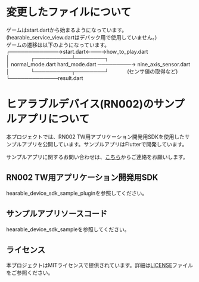# 変更したファイルについて
ゲームはstart.dartから始まるようになっています。  
(hearable_service_view.dartはデバック用で使用していません。)  
ゲームの遷移は以下のようになっています。  
 ┌─────────────→start.dart←───→how_to_play.dart  
 │<code>&nbsp;&nbsp;&nbsp;&nbsp;&nbsp;&nbsp;&nbsp;&nbsp;</code>┌──────────┴────────┐  
 │ normal_mode.dart     hard_mode.dart  ─────────→ nine_axis_sensor.dart  
 │<code>&nbsp;&nbsp;&nbsp;&nbsp;&nbsp;&nbsp;&nbsp;&nbsp;</code>└──────────┬────────┘<code>&nbsp;&nbsp;&nbsp;&nbsp;&nbsp;&nbsp;&nbsp;</code>(センサ値の取得など)  
 └─────────────result.dart  

# ヒアラブルデバイス(RN002)のサンプルアプリについて
本プロジェクトでは、RN002 TW用アプリケーション開発用SDKを使用したサンプルアプリを公開しています。サンプルアプリはFlutterで開発しています。

サンプルアプリに関するお問い合わせは、[こちら](https://github.com/HearableDev/Hearable/issues)からご連絡をお願いします。

## RN002 TW用アプリケーション開発用SDK
hearable_device_sdk_sample_pluginを参照してください。

## サンプルアプリソースコード
hearable_device_sdk_sampleを参照してください。

## ライセンス
本プロジェクトはMITライセンスで提供されています。詳細は[LICENSE](LICENSE)ファイルをご参照ください。
